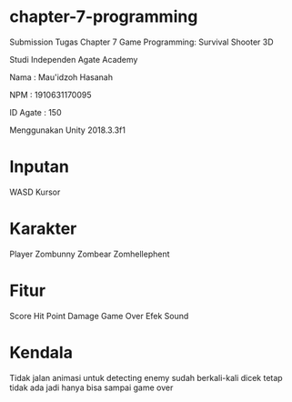 # chapter-7-programming
Submission Tugas Chapter 7 Game Programming: Survival Shooter 3D

Studi Independen Agate Academy

Nama : Mau'idzoh Hasanah

NPM : 1910631170095

ID Agate : 150

Menggunakan Unity 2018.3.3f1

# Inputan
WASD
Kursor

# Karakter
Player
Zombunny
Zombear
Zomhellephent

# Fitur
Score
Hit Point
Damage
Game Over
Efek Sound

# Kendala
Tidak jalan animasi untuk detecting enemy sudah berkali-kali dicek tetap tidak ada jadi hanya bisa sampai game over

